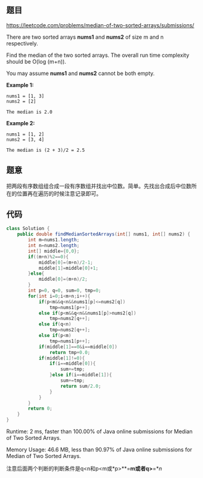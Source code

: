 ## 题目

https://leetcode.com/problems/median-of-two-sorted-arrays/submissions/



There are two sorted arrays **nums1** and **nums2** of size m and n respectively.

Find the median of the two sorted arrays. The overall run time complexity should be O(log (m+n)).

You may assume **nums1** and **nums2** cannot be both empty.

**Example 1:**

```
nums1 = [1, 3]
nums2 = [2]

The median is 2.0
```

**Example 2:**

```
nums1 = [1, 2]
nums2 = [3, 4]

The median is (2 + 3)/2 = 2.5
```



## 题意

把两段有序数组组合成一段有序数组并找出中位数。简单。先找出合成后中位数所在的位置再在遍历的时候注意记录即可。



## 代码

```java
class Solution {
    public double findMedianSortedArrays(int[] nums1, int[] nums2) {
        int m=nums1.length;
        int n=nums2.length;
        int[] middle={0,0};
        if((m+n)%2==0){
            middle[0]=(m+n)/2-1;
            middle[1]=middle[0]+1;
        }else{
            middle[0]=(m+n)/2;
        }
        int p=0, q=0, sum=0, tmp=0;
        for(int i=0;i<m+n;i++){               
            if(p<m&&q<n&&nums1[p]<=nums2[q])
                tmp=nums1[p++];
            else if(p<m&&q<n&&nums1[p]>nums2[q])
                tmp=nums2[q++];
            else if(q<n)
                tmp=nums2[q++];
            else if(p<m)
                tmp=nums1[p++];            
            if(middle[1]==0&i==middle[0])
                return tmp+0.0;
            if(middle[1]!=0){
                if(i==middle[0]){
                    sum+=tmp;
                }else if(i==middle[1]){
                    sum+=tmp;
                    return sum/2.0;
                }
            }  
        }
        return 0;
    }
}
```

Runtime: 2 ms, faster than 100.00% of Java online submissions for Median of Two Sorted Arrays.

Memory Usage: 46.6 MB, less than 90.97% of Java online submissions for Median of Two Sorted Arrays.

注意后面两个判断的判断条件是q<n和p<m或*p>**=**m或者q>**=**n*

